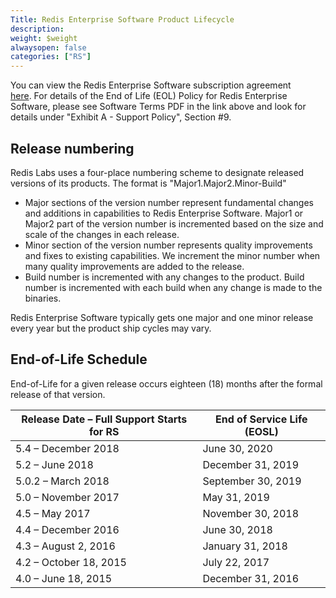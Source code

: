 ```yaml
---
Title: Redis Enterprise Software Product Lifecycle
description: 
weight: $weight
alwaysopen: false
categories: ["RS"]
---
```

You can view the Redis Enterprise Software subscription agreement
[here](https://redislabs.com/company/terms-of-use#software). For details of the End of Life
(EOL) Policy for Redis Enterprise Software, please see Software Terms
PDF in the link above and look for details under "Exhibit A - Support
Policy", Section #9.

## Release numbering

Redis Labs uses a four-place numbering scheme to designate released
versions of its products. The format is "Major1.Major2.Minor-Build"

- Major sections of the version number represent fundamental changes
    and additions in capabilities to Redis Enterprise Software. Major1
    or Major2 part of the version number is incremented based on the
    size and scale of the changes in each release.
- Minor section of the version number represents quality improvements
    and fixes to existing capabilities. We increment the minor number
    when many quality improvements are added to the release.
- Build number is incremented with any changes to the product. Build
    number is incremented with each build when any change is made to the
    binaries.

Redis Enterprise Software typically gets one major and one minor release
every year but the product ship cycles may vary.

## End-of-Life Schedule

End-of-Life for a given release occurs eighteen (18) months after the
formal release of that version.

|  Release Date – Full Support Starts for RS | End of Service Life (EOSL) |
|  ------ | ------ |
|  5.4 – December 2018 | June 30, 2020 |
|  5.2 – June 2018 | December 31, 2019 |
|  5.0.2 – March 2018 | September 30, 2019 |
|  5.0 – November 2017 | May 31, 2019 |
|  4.5 – May 2017 | November 30, 2018 |
|  4.4 – December 2016 | June 30, 2018 |
|  4.3 – August 2, 2016 | January 31, 2018 |
|  4.2 – October 18, 2015 | July 22, 2017 |
|  4.0 – June 18, 2015 | December 31, 2016 |
